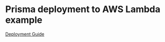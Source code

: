 # Prisma deployment to AWS Lambda example

[Deployment Guide](https://www.prisma.io/docs/guides/deployment/deploying-to-aws-lambda)

